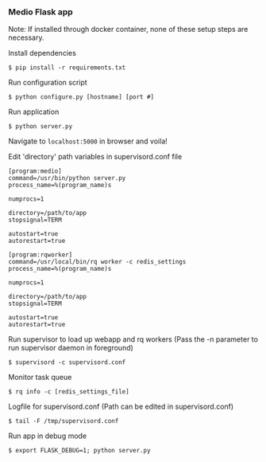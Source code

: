### Medio Flask app

Note: If installed through docker container, none of these setup steps are necessary.

Install dependencies
```
$ pip install -r requirements.txt
```

Run configuration script
```
$ python configure.py [hostname] [port #]
```

Run application
```
$ python server.py 
```

Navigate to `localhost:5000` in browser and voila!

Edit 'directory' path variables in supervisord.conf file
```
[program:medio]
command=/usr/bin/python server.py
process_name=%(program_name)s

numprocs=1

directory=/path/to/app
stopsignal=TERM

autostart=true
autorestart=true

[program:rqworker]
command=/usr/local/bin/rq worker -c redis_settings
process_name=%(program_name)s

numprocs=1

directory=/path/to/app
stopsignal=TERM

autostart=true
autorestart=true
```

Run supervisor to load up webapp and rq workers (Pass the -n parameter to run supervisor daemon in foreground)
```
$ supervisord -c supervisord.conf
```

Monitor task queue
```
$ rq info -c [redis_settings_file]
```

Logfile for supervisord.conf (Path can be edited in supervisord.conf)
```
$ tail -F /tmp/supervisord.conf
```

Run app in debug mode
```
$ export FLASK_DEBUG=1; python server.py
```

